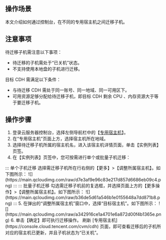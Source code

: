 ## 操作场景
本文介绍如何通过控制台，在不同的专用宿主机之间迁移子机。

## 注意事项
待迁移子机需注意以下事项：
- 待迁移的子机需处于“已关机”状态。
- 不支持使用本地盘的子机进行迁移。

目标 CDH 需满足以下条件：
- 与待迁移 CDH 需处于同一账号、同一地域、同一可用区下。
- 可用资源足够分配给待迁移子机，即目标 CDH 剩余 CPU 、内存资源大于等于要迁移子机。


## 操作步骤
1. 登录云服务器控制台，选择左侧导航栏中的【[专用宿主机](https://console.cloud.tencent.com/cvm/cdh)】。
2. 在“专用宿主机”页面上方，选择宿主机所在地域。
3. 选择待迁移子机所属的宿主机名，进入该宿主机详情页面，单击【实例列表】页签。
4. 在【实例列表】页签中，您可按需进行单个或批量子机迁移：
<dx-tabs>
::: 单个子机迁移
选择需迁移子机所在行右侧的【更多】>【调整所属宿主机】。如下图所示：
![](https://main.qcloudimg.com/raw/d7e3af9e96c83e217d857d6686eb09c4.png)
:::
::: 批量子机迁移
勾选需迁移子机前的复选框，并选择页面上方的【更多操作】>【调整所属宿主机】。如下图所示：
![](https://main.qcloudimg.com/raw/b36de5d61a546b1e0155648a7dd871b8.png)
:::
</dx-tabs>
5. 在弹出的“调整所属宿主机”窗口中，选择“目标宿主机”。如下图所示：
![](https://main.qcloudimg.com/raw/a342916ce1a4701e6a872d00f4b1365e.png)
6. 单击【确定】即可执行迁移操作。
刷新 [专用宿主机](https://console.cloud.tencent.com/cvm/cdh) 页面，即可查看迁移后的子机所对应的宿主机已更新，并且子机状态为“已关机”。
